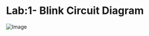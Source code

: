 # Lab:1- Blink Circuit Diagram <div align=”center”>
![Image](https://github.com/shashank195/IOT-UG-SEM5/blob/master/01-Blink/BlinkCircuit.jpg)
